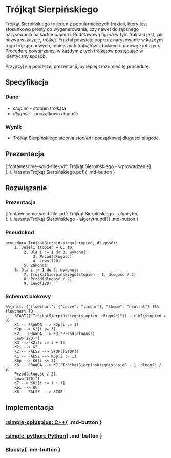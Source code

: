 # Trójkąt Sierpińskiego

Trójkąt Sierpińskiego to jeden z popularniejszych fraktali, który jest stosunkowo prosty do wygenerowania, czy nawet do ręcznego narysowania na kartce papieru. Podstawową figurą w tym fraktalu jest, jak nazwa wskazuje, trójkąt. Fraktal powstaje poprzez narysowanie w każdym rogu trójkąta nowych, mniejszych trójkątów z bokiem o połowę krótszym. Procedurę powtarzamy, w każdym z tych trójkątów postępując w identyczny sposób. 

Przyjrzyj się poniższej prezentacji, by lepiej zrozumieć tę procedurę.

## Specyfikacja

### Dane

* $stopień$ - stopień trójkąta
* $długość$ - początkowa długość

### Wynik

* Trójkąt Sierpińskiego stopnia $stopień$ i początkowej długości $długość$.

## Prezentacja

[:fontawesome-solid-file-pdf: Trójkąt Sierpińskiego - wprowadzenie](../../assets/Trójkąt Sierpińskiego.pdf){ .md-button }

## Rozwiązanie

### Prezentacja

[:fontawesome-solid-file-pdf: Trójkąt Sierpińskiego - algorytm](../../assets/Trójkąt Sierpińskiego - algorytm.pdf){ .md-button }

### Pseudokod

```
procedura TrójkątSierpińskiego(stopień, długość):
    1. Jeżeli stopień = 0, to:
        2. Dla i := 1 do 3, wykonuj:
            3. Przód(długość)
            4. Lewo(120)
        5. Zakończ
    6. Dla i := 1 do 3, wykonuj:
        7. TrójkątSierpińskiego(stopień - 1, długość / 2)
        8. Przód(długość / 2)
        9. Lewo(120)
```

### Schemat blokowy

```mermaid
%%{init: {"flowchart": {"curve": "linear"}, "theme": "neutral"} }%%
flowchart TD
    START(["TrójkątSierpińskiego(stopień, długość)"]) --> K1{stopień = 0}
    K1 -- PRAWDA --> K2p[i := 1]
    K2p --> K2{i <= 3}
    K2 -- PRAWDA --> K3["Przód(długość)
    Lewo(120)"]
    K3 --> K2i[i := i + 1]
    K2i --> K2
    K2 -- FAŁSZ --> STOP([STOP])
    K1 -- FAŁSZ --> K6p[i := 1]
    K6p --> K6{i <= 3}
    K6 -- PRAWDA --> K7["TrójkątSierpińskiego(stopień - 1, długość / 2)
    Przód(długość / 2)
    Lewo(120)"]
    K7 --> K6i[i := i + 1]
    K6i --> K6
    K6 -- FAŁSZ ---> STOP
```

## Implementacja

### [:simple-cplusplus: C++](../../programming/c++/algorithms/fractals/sierpinski-triangle.md){ .md-button }

### [:simple-python: Python](../../programming/python/algorithms/fractals/sierpinski-triangle.md){ .md-button }

### [Blockly](../../programming/blockly/algorithms/fractals/sierpinski-triangle.md){ .md-button }
